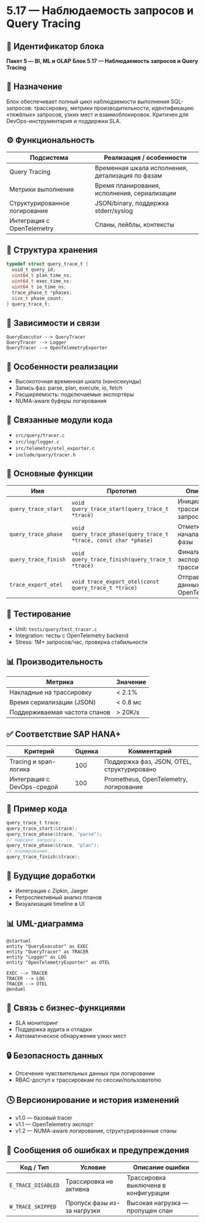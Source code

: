 # 5.17 — Наблюдаемость запросов и Query Tracing

## 🏢 Идентификатор блока

**Пакет 5 — BI, ML и OLAP**
**Блок 5.17 — Наблюдаемость запросов и Query Tracing**

## 🌟 Назначение

Блок обеспечивает полный цикл наблюдаемости выполнения SQL-запросов: трассировку, метрики производительности, идентификацию «тяжёлых» запросов, узких мест и взаимоблокировок. Критичен для DevOps-инструментария и поддержки SLA.

## ⚙️ Функциональность

| Подсистема                    | Реализация / особенности                         |
| ----------------------------- | ------------------------------------------------ |
| Query Tracing                 | Временная шкала исполнения, детализация по фазам |
| Метрики выполнения            | Время планирования, исполнения, сериализации     |
| Структурированное логирование | JSON/binary, поддержка stderr/syslog             |
| Интеграция с OpenTelemetry    | Спаны, лейблы, контексты                         |

## 💾 Структура хранения

```c
typedef struct query_trace_t {
  uuid_t query_id;
  uint64_t plan_time_ns;
  uint64_t exec_time_ns;
  uint64_t io_time_ns;
  trace_phase_t *phases;
  size_t phase_count;
} query_trace_t;
```

## 🔄 Зависимости и связи

```plantuml
QueryExecutor --> QueryTracer
QueryTracer --> Logger
QueryTracer --> OpenTelemetryExporter
```

## 🧠 Особенности реализации

* Высокоточная временная шкала (наносекунды)
* Запись фаз: parse, plan, execute, io, fetch
* Расширяемость: подключаемые экспортёры
* NUMA-aware буферы логирования

## 📂 Связанные модули кода

* `src/query/tracer.c`
* `src/log/logger.c`
* `src/telemetry/otel_exporter.c`
* `include/query/tracer.h`

## 🔧 Основные функции

| Имя                  | Прототип                                                          | Описание                          |
| -------------------- | ----------------------------------------------------------------- | --------------------------------- |
| `query_trace_start`  | `void query_trace_start(query_trace_t *trace)`                    | Инициализация трассировки запроса |
| `query_trace_phase`  | `void query_trace_phase(query_trace_t *trace, const char *phase)` | Отметка начала новой фазы         |
| `query_trace_finish` | `void query_trace_finish(query_trace_t *trace)`                   | Финализация и экспорт трассировки |
| `trace_export_otel`  | `void trace_export_otel(const query_trace_t *trace)`              | Отправка данных в OpenTelemetry   |

## 🧪 Тестирование

* Unit: `tests/query/test_tracer.c`
* Integration: тесты с OpenTelemetry backend
* Stress: 1M+ запросов/час, проверка стабильности

## 📊 Производительность

| Метрика                       | Значение |
| ----------------------------- | -------- |
| Накладные на трассировку      | < 2.1%   |
| Время сериализации (JSON)     | < 0.8 мс |
| Поддерживаемая частота спанов | > 20K/s  |

## ✅ Соответствие SAP HANA+

| Критерий                   | Оценка | Комментарий                                |
| -------------------------- | ------ | ------------------------------------------ |
| Tracing и span-логика      | 100    | Поддержка фаз, JSON, OTEL, структурировано |
| Интеграция с DevOps-средой | 100    | Prometheus, OpenTelemetry, логирование     |

## 📎 Пример кода

```c
query_trace_t trace;
query_trace_start(&trace);
query_trace_phase(&trace, "parse");
// парсинг запроса...
query_trace_phase(&trace, "plan");
// планирование...
query_trace_finish(&trace);
```

## 🧩 Будущие доработки

* Интеграция с Zipkin, Jaeger
* Ретроспективный анализ планов
* Визуализация timeline в UI

## 📊 UML-диаграмма

```plantuml
@startuml
entity "QueryExecutor" as EXEC
entity "QueryTracer" as TRACER
entity "Logger" as LOG
entity "OpenTelemetryExporter" as OTEL

EXEC --> TRACER
TRACER --> LOG
TRACER --> OTEL
@enduml
```

## 🔗 Связь с бизнес-функциями

* SLA мониторинг
* Поддержка аудита и отладки
* Автоматическое обнаружение узких мест

## 🔒 Безопасность данных

* Отсечение чувствительных данных при логировании
* RBAC-доступ к трассировкам по сессии/пользователю

## 🕓 Версионирование и история изменений

* v1.0 — базовый tracer
* v1.1 — OpenTelemetry экспорт
* v1.2 — NUMA-aware логирование, структурированные спаны

## 🛑 Сообщения об ошибках и предупреждения

| Код / Тип          | Условие                     | Описание ошибки                      |
| ------------------ | --------------------------- | ------------------------------------ |
| `E_TRACE_DISABLED` | Трассировка не активна      | Трассировка выключена в конфигурации |
| `W_TRACE_SKIPPED`  | Пропуск фазы из-за нагрузки | Высокая нагрузка — пропущен спан     |


